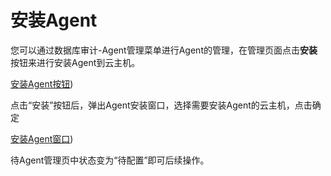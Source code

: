 
# 安装Agent

您可以通过数据库审计-Agent管理菜单进行Agent的管理，在管理页面点击**安装**按钮来进行安装Agent到云主机。

[安装Agent按钮](/image/Database-Audit/安装Agent-1.png))

点击“安装”按钮后，弹出Agent安装窗口，选择需要安装Agent的云主机，点击确定

[安装Agent窗口](/image/Database-Audit/安装Agent-2.png))

待Agent管理页中状态变为“待配置”即可后续操作。
